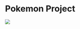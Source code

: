 # Pokemon Project
<img src="https://c4.wallpaperflare.com/wallpaper/677/922/425/pokemon-pokemon-red-and-blue-blastoise-pokemon-bulbasaur-pokemon-wallpaper-preview.jpg"/>

